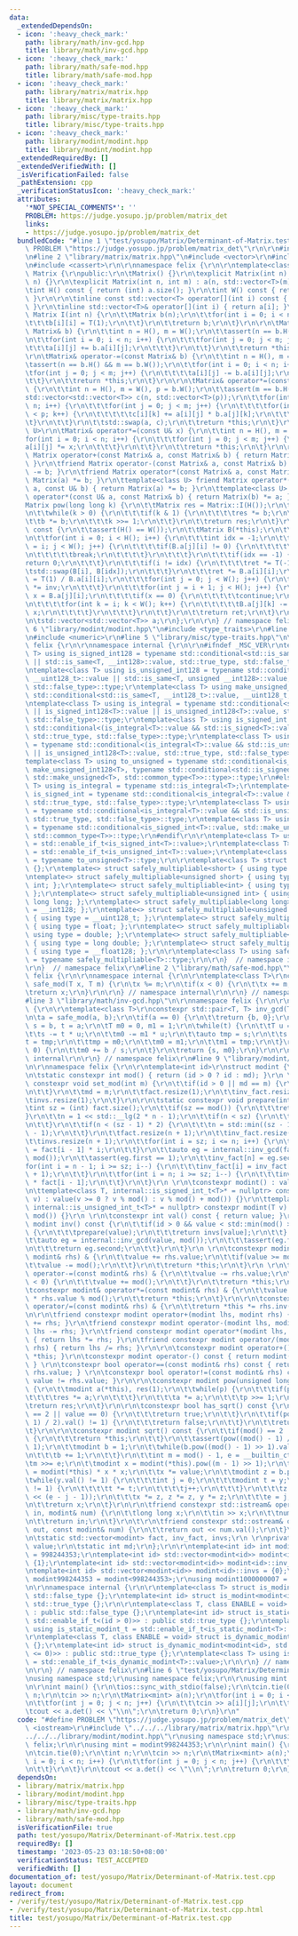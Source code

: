 ```yaml
---
data:
  _extendedDependsOn:
  - icon: ':heavy_check_mark:'
    path: library/math/inv-gcd.hpp
    title: library/math/inv-gcd.hpp
  - icon: ':heavy_check_mark:'
    path: library/math/safe-mod.hpp
    title: library/math/safe-mod.hpp
  - icon: ':heavy_check_mark:'
    path: library/matrix/matrix.hpp
    title: library/matrix/matrix.hpp
  - icon: ':heavy_check_mark:'
    path: library/misc/type-traits.hpp
    title: library/misc/type-traits.hpp
  - icon: ':heavy_check_mark:'
    path: library/modint/modint.hpp
    title: library/modint/modint.hpp
  _extendedRequiredBy: []
  _extendedVerifiedWith: []
  _isVerificationFailed: false
  _pathExtension: cpp
  _verificationStatusIcon: ':heavy_check_mark:'
  attributes:
    '*NOT_SPECIAL_COMMENTS*': ''
    PROBLEM: https://judge.yosupo.jp/problem/matrix_det
    links:
    - https://judge.yosupo.jp/problem/matrix_det
  bundledCode: "#line 1 \"test/yosupo/Matrix/Determinant-of-Matrix.test.cpp\"\n#define\
    \ PROBLEM \"https://judge.yosupo.jp/problem/matrix_det\"\r\n\r\n#include <iostream>\r\
    \n#line 2 \"library/matrix/matrix.hpp\"\n#include <vector>\r\n#include <algorithm>\r\
    \n#include <cassert>\r\n\r\nnamespace felix {\r\n\r\ntemplate<class T>\r\nstruct\
    \ Matrix {\r\npublic:\r\n\tMatrix() {}\r\n\texplicit Matrix(int n) : Matrix(n,\
    \ n) {}\r\n\texplicit Matrix(int n, int m) : a(n, std::vector<T>(m)) {}\r\n\r\n\
    \tint H() const { return (int) a.size(); }\r\n\tint W() const { return (int) a[0].size();\
    \ }\r\n\r\n\tinline const std::vector<T> operator[](int i) const { return a[i];\
    \ }\r\n\tinline std::vector<T>& operator[](int i) { return a[i]; }\r\n\r\n\tstatic\
    \ Matrix I(int n) {\r\n\t\tMatrix b(n);\r\n\t\tfor(int i = 0; i < n; i++) {\r\n\
    \t\t\tb[i][i] = T(1);\r\n\t\t}\r\n\t\treturn b;\r\n\t}\r\n\r\n\tMatrix& operator+=(const\
    \ Matrix& b) {\r\n\t\tint n = H(), m = W();\r\n\t\tassert(n == b.H() && m == b.W());\r\
    \n\t\tfor(int i = 0; i < n; i++) {\r\n\t\t\tfor(int j = 0; j < m; j++) {\r\n\t\
    \t\t\ta[i][j] += b.a[i][j];\r\n\t\t\t}\r\n\t\t}\r\n\t\treturn *this;\r\n\t}\r\n\
    \r\n\tMatrix& operator-=(const Matrix& b) {\r\n\t\tint n = H(), m = W();\r\n\t\
    \tassert(n == b.H() && m == b.W());\r\n\t\tfor(int i = 0; i < n; i++) {\r\n\t\t\
    \tfor(int j = 0; j < m; j++) {\r\n\t\t\t\ta[i][j] -= b.a[i][j];\r\n\t\t\t}\r\n\
    \t\t}\r\n\t\treturn *this;\r\n\t}\r\n\r\n\tMatrix& operator*=(const Matrix& b)\
    \ {\r\n\t\tint n = H(), m = W(), p = b.W();\r\n\t\tassert(m == b.H());\r\n\t\t\
    std::vector<std::vector<T>> c(n, std::vector<T>(p));\r\n\t\tfor(int i = 0; i <\
    \ n; i++) {\r\n\t\t\tfor(int j = 0; j < m; j++) {\r\n\t\t\t\tfor(int k = 0; k\
    \ < p; k++) {\r\n\t\t\t\t\tc[i][k] += a[i][j] * b.a[j][k];\r\n\t\t\t\t}\r\n\t\t\
    \t}\r\n\t\t}\r\n\t\tstd::swap(a, c);\r\n\t\treturn *this;\r\n\t}\r\n\r\n\ttemplate<class\
    \ U>\r\n\tMatrix& operator*=(const U& x) {\r\n\t\tint n = H(), m = W();\r\n\t\t\
    for(int i = 0; i < n; i++) {\r\n\t\t\tfor(int j = 0; j < m; j++) {\r\n\t\t\t\t\
    a[i][j] *= x;\r\n\t\t\t}\r\n\t\t}\r\n\t\treturn *this;\r\n\t}\r\n\r\n\tfriend\
    \ Matrix operator+(const Matrix& a, const Matrix& b) { return Matrix(a) += b;\
    \ }\r\n\tfriend Matrix operator-(const Matrix& a, const Matrix& b) { return Matrix(a)\
    \ -= b; }\r\n\tfriend Matrix operator*(const Matrix& a, const Matrix& b) { return\
    \ Matrix(a) *= b; }\r\n\ttemplate<class U> friend Matrix operator*(const Matrix&\
    \ a, const U& b) { return Matrix(a) *= b; }\r\n\ttemplate<class U> friend Matrix\
    \ operator*(const U& a, const Matrix& b) { return Matrix(b) *= a; }\r\n\r\n\t\
    Matrix pow(long long k) {\r\n\t\tMatrix res = Matrix::I(H());\r\n\t\tMatrix b(*this);\r\
    \n\t\twhile(k > 0) {\r\n\t\t\tif(k & 1) {\r\n\t\t\t\tres *= b;\r\n\t\t\t}\r\n\t\
    \t\tb *= b;\r\n\t\t\tk >>= 1;\r\n\t\t}\r\n\t\treturn res;\r\n\t}\r\n\r\n\tT det()\
    \ const {\r\n\t\tassert(H() == W());\r\n\t\tMatrix B(*this);\r\n\t\tT ret = 1;\r\
    \n\t\tfor(int i = 0; i < H(); i++) {\r\n\t\t\tint idx = -1;\r\n\t\t\tfor(int j\
    \ = i; j < W(); j++) {\r\n\t\t\t\tif(B.a[j][i] != 0) {\r\n\t\t\t\t\tidx = j;\r\
    \n\t\t\t\t\tbreak;\r\n\t\t\t\t}\r\n\t\t\t}\r\n\t\t\tif(idx == -1) {\r\n\t\t\t\t\
    return 0;\r\n\t\t\t}\r\n\t\t\tif(i != idx) {\r\n\t\t\t\tret *= T(-1);\r\n\t\t\t\
    \tstd::swap(B[i], B[idx]);\r\n\t\t\t}\r\n\t\t\tret *= B.a[i][i];\r\n\t\t\tT inv\
    \ = T(1) / B.a[i][i];\r\n\t\t\tfor(int j = 0; j < W(); j++) {\r\n\t\t\t\tB.a[i][j]\
    \ *= inv;\r\n\t\t\t}\r\n\t\t\tfor(int j = i + 1; j < H(); j++) {\r\n\t\t\t\tT\
    \ x = B.a[j][i];\r\n\t\t\t\tif(x == 0) {\r\n\t\t\t\t\tcontinue;\r\n\t\t\t\t}\r\
    \n\t\t\t\tfor(int k = i; k < W(); k++) {\r\n\t\t\t\t\tB.a[j][k] -= B.a[i][k] *\
    \ x;\r\n\t\t\t\t}\r\n\t\t\t}\r\n\t\t}\r\n\t\treturn ret;\r\n\t}\r\n\r\nprivate:\r\
    \n\tstd::vector<std::vector<T>> a;\r\n};\r\n\r\n} // namespace felix\r\n#line\
    \ 6 \"library/modint/modint.hpp\"\n#include <type_traits>\r\n#line 3 \"library/misc/type-traits.hpp\"\
    \n#include <numeric>\r\n#line 5 \"library/misc/type-traits.hpp\"\n\r\nnamespace\
    \ felix {\r\n\r\nnamespace internal {\r\n\r\n#ifndef _MSC_VER\r\ntemplate<class\
    \ T> using is_signed_int128 = typename std::conditional<std::is_same<T, __int128_t>::value\
    \ || std::is_same<T, __int128>::value, std::true_type, std::false_type>::type;\r\
    \ntemplate<class T> using is_unsigned_int128 = typename std::conditional<std::is_same<T,\
    \ __uint128_t>::value || std::is_same<T, unsigned __int128>::value, std::true_type,\
    \ std::false_type>::type;\r\ntemplate<class T> using make_unsigned_int128 = typename\
    \ std::conditional<std::is_same<T, __int128_t>::value, __uint128_t, unsigned __int128>;\r\
    \ntemplate<class T> using is_integral = typename std::conditional<std::is_integral<T>::value\
    \ || is_signed_int128<T>::value || is_unsigned_int128<T>::value, std::true_type,\
    \ std::false_type>::type;\r\ntemplate<class T> using is_signed_int = typename\
    \ std::conditional<(is_integral<T>::value && std::is_signed<T>::value) || is_signed_int128<T>::value,\
    \ std::true_type, std::false_type>::type;\r\ntemplate<class T> using is_unsigned_int\
    \ = typename std::conditional<(is_integral<T>::value && std::is_unsigned<T>::value)\
    \ || is_unsigned_int128<T>::value, std::true_type, std::false_type>::type;\r\n\
    template<class T> using to_unsigned = typename std::conditional<is_signed_int128<T>::value,\
    \ make_unsigned_int128<T>, typename std::conditional<std::is_signed<T>::value,\
    \ std::make_unsigned<T>, std::common_type<T>>::type>::type;\r\n#else\r\ntemplate<class\
    \ T> using is_integral = typename std::is_integral<T>;\r\ntemplate<class T> using\
    \ is_signed_int = typename std::conditional<is_integral<T>::value && std::is_signed<T>::value,\
    \ std::true_type, std::false_type>::type;\r\ntemplate<class T> using is_unsigned_int\
    \ = typename std::conditional<is_integral<T>::value && std::is_unsigned<T>::value,\
    \ std::true_type, std::false_type>::type;\r\ntemplate<class T> using to_unsigned\
    \ = typename std::conditional<is_signed_int<T>::value, std::make_unsigned<T>,\
    \ std::common_type<T>>::type;\r\n#endif\r\n\r\ntemplate<class T> using is_signed_int_t\
    \ = std::enable_if_t<is_signed_int<T>::value>;\r\ntemplate<class T> using is_unsigned_int_t\
    \ = std::enable_if_t<is_unsigned_int<T>::value>;\r\ntemplate<class T> using to_unsigned_t\
    \ = typename to_unsigned<T>::type;\r\n\r\ntemplate<class T> struct safely_multipliable\
    \ {};\r\ntemplate<> struct safely_multipliable<short> { using type = int; };\r\
    \ntemplate<> struct safely_multipliable<unsigned short> { using type = unsigned\
    \ int; };\r\ntemplate<> struct safely_multipliable<int> { using type = long long;\
    \ };\r\ntemplate<> struct safely_multipliable<unsigned int> { using type = unsigned\
    \ long long; };\r\ntemplate<> struct safely_multipliable<long long> { using type\
    \ = __int128; };\r\ntemplate<> struct safely_multipliable<unsigned long long>\
    \ { using type = __uint128_t; };\r\ntemplate<> struct safely_multipliable<float>\
    \ { using type = float; };\r\ntemplate<> struct safely_multipliable<double> {\
    \ using type = double; };\r\ntemplate<> struct safely_multipliable<long double>\
    \ { using type = long double; };\r\ntemplate<> struct safely_multipliable<__float128>\
    \ { using type = __float128; };\r\n\r\ntemplate<class T> using safely_multipliable_t\
    \ = typename safely_multipliable<T>::type;\r\n\r\n}  // namespace internal\r\n\
    \r\n}  // namespace felix\r\n#line 2 \"library/math/safe-mod.hpp\"\n\r\nnamespace\
    \ felix {\r\n\r\nnamespace internal {\r\n\r\ntemplate<class T>\r\nconstexpr T\
    \ safe_mod(T x, T m) {\r\n\tx %= m;\r\n\tif(x < 0) {\r\n\t\tx += m;\r\n\t}\r\n\
    \treturn x;\r\n}\r\n\r\n} // namespace internal\r\n\r\n} // namespace felix\n\
    #line 3 \"library/math/inv-gcd.hpp\"\n\r\nnamespace felix {\r\n\r\nnamespace internal\
    \ {\r\n\r\ntemplate<class T>\r\nconstexpr std::pair<T, T> inv_gcd(T a, T b) {\r\
    \n\ta = safe_mod(a, b);\r\n\tif(a == 0) {\r\n\t\treturn {b, 0};\r\n\t}\r\n\tT\
    \ s = b, t = a;\r\n\tT m0 = 0, m1 = 1;\r\n\twhile(t) {\r\n\t\tT u = s / t;\r\n\
    \t\ts -= t * u;\r\n\t\tm0 -= m1 * u;\r\n\t\tauto tmp = s;\r\n\t\ts = t;\r\n\t\t\
    t = tmp;\r\n\t\ttmp = m0;\r\n\t\tm0 = m1;\r\n\t\tm1 = tmp;\r\n\t}\r\n\tif(m0 <\
    \ 0) {\r\n\t\tm0 += b / s;\r\n\t}\r\n\treturn {s, m0};\r\n}\r\n\r\n} // namespace\
    \ internal\r\n\r\n} // namespace felix\r\n#line 9 \"library/modint/modint.hpp\"\
    \n\r\nnamespace felix {\r\n\r\ntemplate<int id>\r\nstruct modint {\r\npublic:\r\
    \n\tstatic constexpr int mod() { return (id > 0 ? id : md); }\r\n \t\r\n\tstatic\
    \ constexpr void set_mod(int m) {\r\n\t\tif(id > 0 || md == m) {\r\n\t\t\treturn;\r\
    \n\t\t}\r\n\t\tmd = m;\r\n\t\tfact.resize(1);\r\n\t\tinv_fact.resize(1);\r\n\t\
    \tinvs.resize(1);\r\n\t}\r\n\r\n\tstatic constexpr void prepare(int n) {\r\n\t\
    \tint sz = (int) fact.size();\r\n\t\tif(sz == mod()) {\r\n\t\t\treturn;\r\n\t\t\
    }\r\n\t\tn = 1 << std::__lg(2 * n - 1);\r\n\t\tif(n < sz) {\r\n\t\t\treturn;\r\
    \n\t\t}\r\n\t\tif(n < (sz - 1) * 2) {\r\n\t\t\tn = std::min((sz - 1) * 2, mod()\
    \ - 1);\r\n\t\t}\r\n\t\tfact.resize(n + 1);\r\n\t\tinv_fact.resize(n + 1);\r\n\
    \t\tinvs.resize(n + 1);\r\n\t\tfor(int i = sz; i <= n; i++) {\r\n\t\t\tfact[i]\
    \ = fact[i - 1] * i;\r\n\t\t}\r\n\t\tauto eg = internal::inv_gcd(fact.back().val(),\
    \ mod());\r\n\t\tassert(eg.first == 1);\r\n\t\tinv_fact[n] = eg.second;\r\n\t\t\
    for(int i = n - 1; i >= sz; i--) {\r\n\t\t\tinv_fact[i] = inv_fact[i + 1] * (i\
    \ + 1);\r\n\t\t}\r\n\t\tfor(int i = n; i >= sz; i--) {\r\n\t\t\tinvs[i] = inv_fact[i]\
    \ * fact[i - 1];\r\n\t\t}\r\n\t}\r\n \r\n\tconstexpr modint() : value(0) {} \r\
    \n\ttemplate<class T, internal::is_signed_int_t<T>* = nullptr> constexpr modint(T\
    \ v) : value(v >= 0 ? v % mod() : v % mod() + mod()) {}\r\n\ttemplate<class T,\
    \ internal::is_unsigned_int_t<T>* = nullptr> constexpr modint(T v) : value(v %\
    \ mod()) {}\r\n \r\n\tconstexpr int val() const { return value; }\r\n\r\n\tconstexpr\
    \ modint inv() const {\r\n\t\tif(id > 0 && value < std::min(mod() >> 1, 1 << 18))\
    \ {\r\n\t\t\tprepare(value);\r\n\t\t\treturn invs[value];\r\n\t\t} else {\r\n\t\
    \t\tauto eg = internal::inv_gcd(value, mod());\r\n\t\t\tassert(eg.first == 1);\r\
    \n\t\t\treturn eg.second;\r\n\t\t}\r\n\t}\r\n \r\n\tconstexpr modint& operator+=(const\
    \ modint& rhs) & {\r\n\t\tvalue += rhs.value;\r\n\t\tif(value >= mod()) {\r\n\t\
    \t\tvalue -= mod();\r\n\t\t}\r\n\t\treturn *this;\r\n\t}\r\n \r\n\tconstexpr modint&\
    \ operator-=(const modint& rhs) & {\r\n\t\tvalue -= rhs.value;\r\n\t\tif(value\
    \ < 0) {\r\n\t\t\tvalue += mod();\r\n\t\t}\r\n\t\treturn *this;\r\n\t}\r\n\r\n\
    \tconstexpr modint& operator*=(const modint& rhs) & {\r\n\t\tvalue = 1LL * value\
    \ * rhs.value % mod();\r\n\t\treturn *this;\r\n\t}\r\n\r\n\tconstexpr modint&\
    \ operator/=(const modint& rhs) & {\r\n\t\treturn *this *= rhs.inv();\r\n\t}\r\
    \n\r\n\tfriend constexpr modint operator+(modint lhs, modint rhs) { return lhs\
    \ += rhs; }\r\n\tfriend constexpr modint operator-(modint lhs, modint rhs) { return\
    \ lhs -= rhs; }\r\n\tfriend constexpr modint operator*(modint lhs, modint rhs)\
    \ { return lhs *= rhs; }\r\n\tfriend constexpr modint operator/(modint lhs, modint\
    \ rhs) { return lhs /= rhs; }\r\n\r\n\tconstexpr modint operator+() const { return\
    \ *this; }\r\n\tconstexpr modint operator-() const { return modint() - *this;\
    \ } \r\n\tconstexpr bool operator==(const modint& rhs) const { return value ==\
    \ rhs.value; } \r\n\tconstexpr bool operator!=(const modint& rhs) const { return\
    \ value != rhs.value; }\r\n\r\n\tconstexpr modint pow(unsigned long long p) const\
    \ {\r\n\t\tmodint a(*this), res(1);\r\n\t\twhile(p) {\r\n\t\t\tif(p & 1) {\r\n\
    \t\t\t\tres *= a;\r\n\t\t\t}\r\n\t\t\ta *= a;\r\n\t\t\tp >>= 1;\r\n\t\t}\r\n\t\
    \treturn res;\r\n\t}\r\n\r\n\tconstexpr bool has_sqrt() const {\r\n\t\tif(mod()\
    \ == 2 || value == 0) {\r\n\t\t\treturn true;\r\n\t\t}\r\n\t\tif(pow((mod() -\
    \ 1) / 2).val() != 1) {\r\n\t\t\treturn false;\r\n\t\t}\r\n\t\treturn true;\r\n\
    \t}\r\n\r\n\tconstexpr modint sqrt() const {\r\n\t\tif(mod() == 2 || value < 2)\
    \ {\r\n\t\t\treturn *this;\r\n\t\t}\r\n\t\tassert(pow((mod() - 1) / 2).val() ==\
    \ 1);\r\n\t\tmodint b = 1;\r\n\t\twhile(b.pow((mod() - 1) >> 1).val() == 1) {\r\
    \n\t\t\tb += 1;\r\n\t\t}\r\n\t\tint m = mod() - 1, e = __builtin_ctz(m);\r\n\t\
    \tm >>= e;\r\n\t\tmodint x = modint(*this).pow((m - 1) >> 1);\r\n\t\tmodint y\
    \ = modint(*this) * x * x;\r\n\t\tx *= value;\r\n\t\tmodint z = b.pow(m);\r\n\t\
    \twhile(y.val() != 1) {\r\n\t\t\tint j = 0;\r\n\t\t\tmodint t = y;\r\n\t\t\twhile(t.val()\
    \ != 1) {\r\n\t\t\t\tt *= t;\r\n\t\t\t\tj++;\r\n\t\t\t}\r\n\t\t\tz = z.pow(1LL\
    \ << (e - j - 1));\r\n\t\t\tx *= z, z *= z, y *= z;\r\n\t\t\te = j;\r\n\t\t}\r\
    \n\t\treturn x;\r\n\t}\r\n\r\n\tfriend constexpr std::istream& operator>>(std::istream&\
    \ in, modint& num) {\r\n\t\tlong long x;\r\n\t\tin >> x;\r\n\t\tnum = modint<id>(x);\r\
    \n\t\treturn in;\r\n\t}\r\n\t\r\n\tfriend constexpr std::ostream& operator<<(std::ostream&\
    \ out, const modint& num) {\r\n\t\treturn out << num.val();\r\n\t}\r\n\r\npublic:\r\
    \n\tstatic std::vector<modint> fact, inv_fact, invs;\r\n \r\nprivate:\r\n\tint\
    \ value;\r\n\tstatic int md;\r\n};\r\n\r\ntemplate<int id> int modint<id>::md\
    \ = 998244353;\r\ntemplate<int id> std::vector<modint<id>> modint<id>::fact =\
    \ {1};\r\ntemplate<int id> std::vector<modint<id>> modint<id>::inv_fact = {1};\r\
    \ntemplate<int id> std::vector<modint<id>> modint<id>::invs = {0};\r\n\r\nusing\
    \ modint998244353 = modint<998244353>;\r\nusing modint1000000007 = modint<1000000007>;\r\
    \n\r\nnamespace internal {\r\n\r\ntemplate<class T> struct is_modint : public\
    \ std::false_type {};\r\ntemplate<int id> struct is_modint<modint<id>> : public\
    \ std::true_type {};\r\n\r\ntemplate<class T, class ENABLE = void> struct is_static_modint\
    \ : public std::false_type {};\r\ntemplate<int id> struct is_static_modint<modint<id>,\
    \ std::enable_if_t<(id > 0)>> : public std::true_type {};\r\ntemplate<class T>\
    \ using is_static_modint_t = std::enable_if_t<is_static_modint<T>::value>;\r\n\
    \r\ntemplate<class T, class ENABLE = void> struct is_dynamic_modint : public std::false_type\
    \ {};\r\ntemplate<int id> struct is_dynamic_modint<modint<id>, std::enable_if_t<(id\
    \ <= 0)>> : public std::true_type {};\r\ntemplate<class T> using is_dynamic_modint_t\
    \ = std::enable_if_t<is_dynamic_modint<T>::value>;\r\n\r\n} // namespace internal\r\
    \n\r\n} // namespace felix\r\n#line 6 \"test/yosupo/Matrix/Determinant-of-Matrix.test.cpp\"\
    \nusing namespace std;\r\nusing namespace felix;\r\n\r\nusing mint = modint998244353;\r\
    \n\r\nint main() {\r\n\tios::sync_with_stdio(false);\r\n\tcin.tie(0);\r\n\tint\
    \ n;\r\n\tcin >> n;\r\n\tMatrix<mint> a(n);\r\n\tfor(int i = 0; i < n; i++) {\r\
    \n\t\tfor(int j = 0; j < n; j++) {\r\n\t\t\tcin >> a[i][j];\r\n\t\t}\r\n\t}\r\n\
    \tcout << a.det() << \"\\n\";\r\n\treturn 0;\r\n}\r\n"
  code: "#define PROBLEM \"https://judge.yosupo.jp/problem/matrix_det\"\r\n\r\n#include\
    \ <iostream>\r\n#include \"../../../library/matrix/matrix.hpp\"\r\n#include \"\
    ../../../library/modint/modint.hpp\"\r\nusing namespace std;\r\nusing namespace\
    \ felix;\r\n\r\nusing mint = modint998244353;\r\n\r\nint main() {\r\n\tios::sync_with_stdio(false);\r\
    \n\tcin.tie(0);\r\n\tint n;\r\n\tcin >> n;\r\n\tMatrix<mint> a(n);\r\n\tfor(int\
    \ i = 0; i < n; i++) {\r\n\t\tfor(int j = 0; j < n; j++) {\r\n\t\t\tcin >> a[i][j];\r\
    \n\t\t}\r\n\t}\r\n\tcout << a.det() << \"\\n\";\r\n\treturn 0;\r\n}\r\n"
  dependsOn:
  - library/matrix/matrix.hpp
  - library/modint/modint.hpp
  - library/misc/type-traits.hpp
  - library/math/inv-gcd.hpp
  - library/math/safe-mod.hpp
  isVerificationFile: true
  path: test/yosupo/Matrix/Determinant-of-Matrix.test.cpp
  requiredBy: []
  timestamp: '2023-05-23 03:18:50+08:00'
  verificationStatus: TEST_ACCEPTED
  verifiedWith: []
documentation_of: test/yosupo/Matrix/Determinant-of-Matrix.test.cpp
layout: document
redirect_from:
- /verify/test/yosupo/Matrix/Determinant-of-Matrix.test.cpp
- /verify/test/yosupo/Matrix/Determinant-of-Matrix.test.cpp.html
title: test/yosupo/Matrix/Determinant-of-Matrix.test.cpp
---
```

